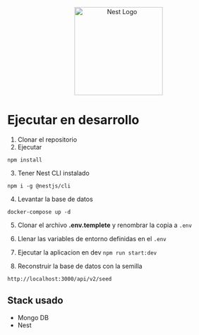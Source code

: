 <p align="center">
  <a href="http://nestjs.com/" target="blank"><img src="https://nestjs.com/img/logo-small.svg" width="200" alt="Nest Logo" /></a>
</p>

# Ejecutar en desarrollo
1. Clonar el repositorio
2. Ejecutar
```
npm install
```
3. Tener Nest CLI instalado
```
npm i -g @nestjs/cli
```
4. Levantar la base de datos
```
docker-compose up -d
```
5. Clonar el archivo __.env.templete__ y renombrar la copia a ```.env```

6. Llenar las variables de entorno definidas en el ```.env```

7. Ejecutar la aplicacion en dev ```npm run start:dev```

8. Reconstruir la base de datos con la semilla
```
http://localhost:3000/api/v2/seed
```
## Stack usado
* Mongo DB
* Nest
